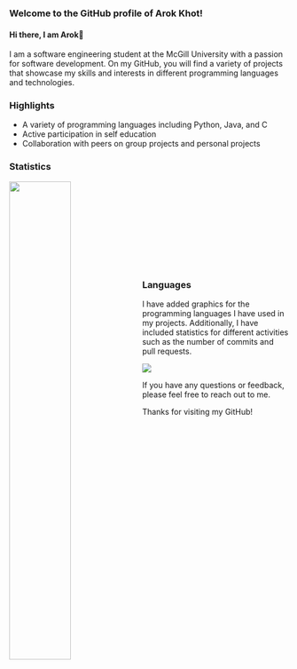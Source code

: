 ### Welcome to the GitHub profile of Arok Khot!

#### Hi there, I am Arok👋

I am a software engineering student at the McGill University with a passion for software development. On my GitHub, you will find a variety of projects that showcase my skills and interests in different programming languages and technologies.

### Highlights
- A variety of programming languages including Python, Java, and C
- Active participation in self education
- Collaboration with peers on group projects and personal projects

### Statistics

<img align="left" width="47%" src="https://github-readme-stats.vercel.app/api?username=Arokkhot&show_icons=true&theme=white"/>

<br/><br/><br/><br/><br/><br/><br/><br/><br/>
### Languages
I have added graphics for the programming languages I have used in my projects. Additionally, I have included statistics for different activities such as the number of commits and pull requests.

<img src="https://github-readme-stats.vercel.app/api/top-langs?username=Arokkhot"/>

If you have any questions or feedback, please feel free to reach out to me. 

Thanks for visiting my GitHub!
